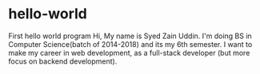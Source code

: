 # hello-world
First hello world program
Hi, My name is Syed Zain Uddin. I'm doing BS in Computer Science(batch of 2014-2018) and its my 6th semester. I want to make my career in web development, as a full-stack developer (but more focus on backend development).
